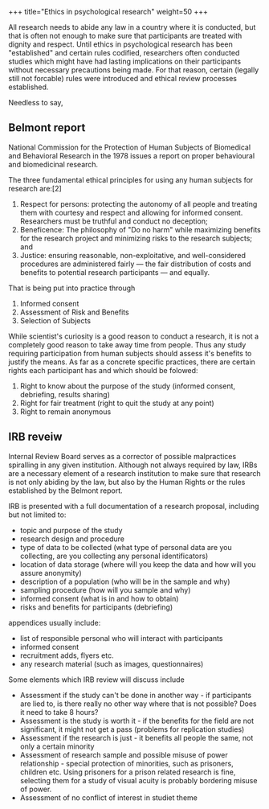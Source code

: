 +++
title="Ethics in psychological research"
weight=50
+++

All research needs to abide any law in a country where it is conducted, but that is often not enough to make sure that participants are treated with dignity and respect. Until ethics in psychological research has been "established" and certain rules codified, researchers often conducted studies which might have had lasting implications on their participants without necessary precautions being made. For that reason, certain (legally still not forcable) rules were introduced and ethical review processes established.

Needless to say, 

## Belmont report

National Commission for the Protection of Human Subjects of Biomedical and Behavioral Research in the 1978 issues a report on proper behavioural and biomedicinal research.  

The three fundamental ethical principles for using any human subjects for research are:[2]

1. Respect for persons: protecting the autonomy of all people and treating them with courtesy and respect and allowing for informed consent. Researchers must be truthful and conduct no deception;
2. Beneficence: The philosophy of "Do no harm" while maximizing benefits for the research project and minimizing risks to the research subjects; and
3. Justice: ensuring reasonable, non-exploitative, and well-considered procedures are administered fairly — the fair distribution of costs and benefits to potential research participants — and equally.

That is being put into practice through

1. Informed consent
2. Assessment of Risk and Benefits
3. Selection of Subjects

While scientist's curiosity is a good reason to conduct a research, it is not a completely good reason to take away time from people. Thus any study requiring participation from human subjects should assess it's benefits to justify the means.
As far as a concrete specific practices, there are certain rights each participant has and which should be folowed:

1. Right to know about the purpose of the study (informed consent, debriefing, results sharing)
2. Right for fair treatment (right to quit the study at any point)
3. Right to remain anonymous

## IRB reveiw
Internal Review Board serves as a corrector of possible malpractices spiralling in any given institution. Although not always required by law, IRBs are a necessary element of a research institution to make sure that research is not only abiding by the law, but also by the Human Rights or the rules established by the Belmont report.

IRB is presented with a full documentation of a research proposal, including but not limited to:

- topic and purpose of the study 
- research design and procedure
- type of data to be collected (what type of personal data are you collecting, are you collecting any personal identificators)
- location of data storage (where will you keep the data and how will you assure anonymity)
- description of a population (who will be in the sample and why)
- sampling procedure (how will you sample and why)
- informed consent (what is in and how to obtain)
- risks and benefits for participants (debriefing)

appendices usually include:

- list of responsible personal who will interact with participants
- informed consent
- recruitment adds, flyers etc.
- any research material (such as images, questionnaires)


Some elements which IRB review will discuss include

- Assessment if the study can't be done in another way - if participants are lied to, is there really no other way where that is not possible? Does it need to take 8 hours?
- Assessment is the study is worth it - if the benefits for the field are not significant, it might not get a pass (problems for replication studies)
- Assessment if the research is just - it benefits all people the same, not only a certain minority
- Assessment of research sample and possible misuse of power relationship - special protection of minorities, such as prisoners, children etc. Using prisoners for a prison related research is fine, selecting them for a study of visual acuity is probably bordering misuse of power.
- Assessment of no conflict of interest in studiet theme